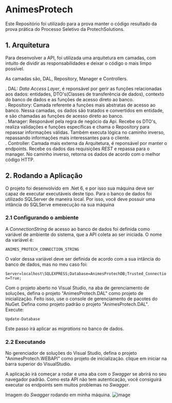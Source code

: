 # AnimesProtech
Este Repositório foi utilizado para a prova manter o código resultado da prova prática do Processo Seletivo da ProtechSolutions.

 ## 1. Arquitetura

 Para desenvolver a API, foi utilizada uma arquitetura em camadas, com intuito de dividir as responsabilidades e deixar o código o mais limpo possível. 

 As camadas são, DAL, Repository, Manager e Controllers.

   . DAL: _Data Access Layer_, é reponsável por gerir as funções relacionadas aos dados: entidades, DTO's(Classes de transferência de dados), contexto do banco de dados e as funções de acesso direto ao banco.\
   . Repository: Camada referente a funções mais abstratas de acesso ao banco. Nessa camadas, os dados são tratados e convertidos em entidade, e são chamadas as funções de acesso direto ao banco.\
   . Manager: Responável pela regra de negócio da Api. Recebe os DTO's, realiza validações e funções específicas e chama o Repository para repassar informações válidas. Também executa lógica no caminho inverso, repassando informações mais interessantes para o cliente.\
   . Controller: Camada mais externa da Arquitetura, é reponsável por manter o endpoints. Recebe os dados das requisições _REST_ e repassa para o manager. No caminho inverso, retorna os dados de acordo com o melhor código HTTP.

## 2. Rodando a Aplicação

O projeto foi desenvolvido em .Net 6, e por isso sua máquina deve ser capaz de executar executáveis deste tipo. Para o banco de dados foi utilizado SQLServer de maneira local. Por isso, você deve possuir uma intância do SQLServe emexecução na sua máquina

### 2.1 Configurando o ambiente

A _ConnectionString_ de acesso ao banco de dados foi definida como variável de ambiente do sistema, que a API coleta ao ser iniciada. O nome da variável é:

`ANIMES_PROTECH_CONNECTION_STRING`

O valor dessa variável deve ser definida de acordo com a sua intância do banco de dados, mas no meu caso foi:

`Server=localhost\SQLEXPRESS;Database=AnimesProtechDB;Trusted_Connection=True;`

Com o projeto aberto no Visual Studio, na aba de gerenciamento de soluções, defina o projeto "AnimesProtech.DAL" como projeto de inicialização. Feito isso, use o console de gerenciamento de pacotes do NuGet. Defina como projeto padrão o projeto "AnimesProtech.DAL". Execute:

`Update-Database`

Este passo irá aplicar as _migrations_ no banco de dados.

### 2.2 Executando

No gerenciador de soluções do Visual Studio, defina o projeto "AnimesProtech.WEBAPI" como projeto de inicialização. clique em iniciar na barra superior do VisualStudio. 

A aplicação irá começar a rodar e uma aba com o _Swagger_ se abrirá no seu navegador padrão. Como esta API não tem autenticação, você consiguirá executar os endpoints sem muitos problemas no _Swagger_.

Imagem do _Swagger_ rodando em minha máquina.
![image](https://user-images.githubusercontent.com/76215426/201207723-dc944934-dd13-4c37-a94e-ad3bf1495715.png)

